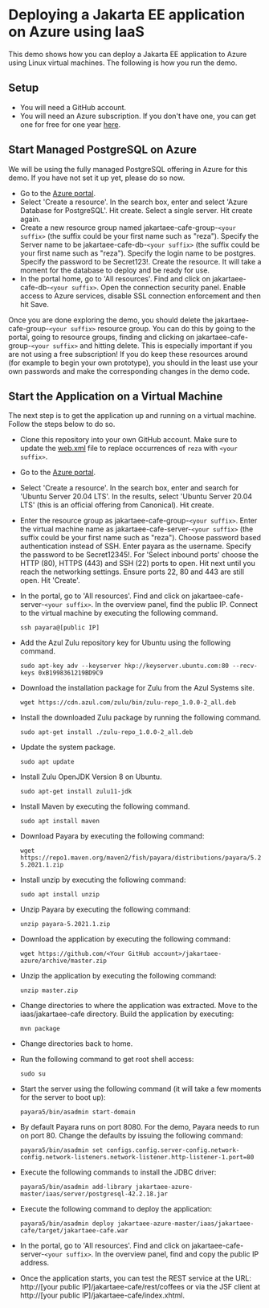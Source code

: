 # Deploying a Jakarta EE application on Azure using IaaS
This demo shows how you can deploy a Jakarta EE application to Azure using Linux virtual machines. The following is how you run the demo.

## Setup
* You will need a GitHub account.
* You will need an Azure subscription. If you don't have one, you can get one for free for one year [here](https://azure.microsoft.com/en-us/free).

## Start Managed PostgreSQL on Azure
We will be using the fully managed PostgreSQL offering in Azure for this demo. If you have not set it up yet, please do so now. 

* Go to the [Azure portal](http://portal.azure.com).
* Select 'Create a resource'. In the search box, enter and select 'Azure Database for PostgreSQL'. Hit create. Select a single server. Hit create again.
* Create a new resource group named jakartaee-cafe-group-`<your suffix>` (the suffix could be your first name such as "reza"). Specify the Server name to be jakartaee-cafe-db-`<your suffix>` (the suffix could be your first name such as "reza"). Specify the login name to be postgres. Specify the password to be Secret123!. Create the resource. It will take a moment for the database to deploy and be ready for use.
* In the portal home, go to 'All resources'. Find and click on jakartaee-cafe-db-`<your suffix>`. Open the connection security panel. Enable access to Azure services, disable SSL connection enforcement and then hit Save.

Once you are done exploring the demo, you should delete the jakartaee-cafe-group-`<your suffix>` resource group. You can do this by going to the portal, going to resource groups, finding and clicking on jakartaee-cafe-group-`<your suffix>` and hitting delete. This is especially important if you are not using a free subscription! If you do keep these resources around (for example to begin your own prototype), you should in the least use your own passwords and make the corresponding changes in the demo code.

## Start the Application on a Virtual Machine
The next step is to get the application up and running on a virtual machine. Follow the steps below to do so.

* Clone this repository into your own GitHub account. Make sure to update the [web.xml](jakartaee-cafe/src/main/webapp/WEB-INF/web.xml) file to replace occurrences of `reza` with `<your suffix>`.
* Go to the [Azure portal](http://portal.azure.com).
* Select 'Create a resource'. In the search box, enter and search for 'Ubuntu Server 20.04 LTS'. In the results, select 'Ubuntu Server 20.04 LTS' (this is an official offering from Canonical). Hit create.
* Enter the resource group as jakartaee-cafe-group-`<your suffix>`. Enter the virtual machine name as jakartaee-cafe-server-`<your suffix>` (the suffix could be your first name such as "reza"). Choose password based authentication instead of SSH. Enter payara as the username. Specify the password to be Secret12345!. For 'Select inbound ports' choose the HTTP (80), HTTPS (443) and SSH (22) ports to open. Hit next until you reach the networking settings. Ensure ports 22, 80 and 443 are still open. Hit 'Create'.
* In the portal, go to 'All resources'. Find and click on jakartaee-cafe-server-`<your suffix>`. In the overview panel, find the public IP. Connect to the virtual machine by executing the following command.

	```
	ssh payara@[public IP]
	```
* Add the Azul Zulu repository key for Ubuntu using the following command.

	```
	sudo apt-key adv --keyserver hkp://keyserver.ubuntu.com:80 --recv-keys 0xB1998361219BD9C9
	```
* Download the installation package for Zulu from the Azul Systems site.

	```
	wget https://cdn.azul.com/zulu/bin/zulu-repo_1.0.0-2_all.deb
	```
* Install the downloaded Zulu package by running the following command.

	```
	sudo apt-get install ./zulu-repo_1.0.0-2_all.deb
	```
* Update the system package.

	```
	sudo apt update
	```
* Install Zulu OpenJDK Version 8 on Ubuntu.

	```
	sudo apt-get install zulu11-jdk
	```	
* Install Maven by executing the following command.

	```
	sudo apt install maven
	```
* Download Payara by executing the following command:

	```
	wget https://repo1.maven.org/maven2/fish/payara/distributions/payara/5.2021.1/payara-5.2021.1.zip
	```
* Install unzip by executing the following command:

	```
	sudo apt install unzip
	```	
* Unzip Payara by executing the following command:

	```
	unzip payara-5.2021.1.zip
	```
* Download the application by executing the following command:

	```
	wget https://github.com/<Your GitHub account>/jakartaee-azure/archive/master.zip
	```
* Unzip the application by executing the following command:

	```
	unzip master.zip
	```
*  Change directories to where the application was extracted. Move to the iaas/jakartaee-cafe directory. Build the application by executing:

	```
	mvn package
	```
* Change directories back to home.
* Run the following command to get root shell access:

	```
	sudo su
	```
* Start the server using the following command (it will take a few moments for the server to boot up):

	```
	payara5/bin/asadmin start-domain
	```
* By default Payara runs on port 8080. For the demo, Payara needs to run on port 80. Change the defaults by issuing the following command:
	
	```
	payara5/bin/asadmin set configs.config.server-config.network-config.network-listeners.network-listener.http-listener-1.port=80
	```
* Execute the following commands to install the JDBC driver:

	```
	payara5/bin/asadmin add-library jakartaee-azure-master/iaas/server/postgresql-42.2.18.jar
	```
* Execute the following command to deploy the application:

	```
	payara5/bin/asadmin deploy jakartaee-azure-master/iaas/jakartaee-cafe/target/jakartaee-cafe.war
	```
* In the portal, go to 'All resources'. Find and click on jakartaee-cafe-server-`<your suffix>`. In the overview panel, find and copy the public IP address.
* Once the application starts, you can test the REST service at the URL: http://[your public IP]/jakartaee-cafe/rest/coffees or via the JSF client at http://[your public IP]/jakartaee-cafe/index.xhtml.
